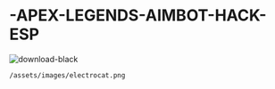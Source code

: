 # -APEX-LEGENDS-AIMBOT-HACK-ESP

![download-black](https://app.mediafire.com/myfiles)

	/assets/images/electrocat.png
